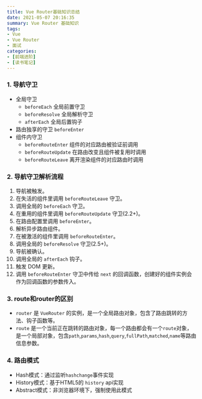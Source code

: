 ```yaml
---
title: Vue Router基础知识总结
date: 2021-05-07 20:16:35
summary: Vue Router 基础知识
tags:
- Vue
- Vue Router
- 面试
categories:
- [前端进阶]
- [读书笔记]
---
```


### 1. 导航守卫
- 全局守卫
  - `beforeEach` 全局前置守卫 
  - `beforeResolve` 全局解析守卫 
  - `afterEach` 全局后置钩子
- 路由独享的守卫 `beforeEnter`
- 组件内守卫
  - `beforeRouteEnter` 组件的对应路由被验证前调用
  - `beforeRouteUpdate` 在路由改变且组件被复用时调用
  - `beforeRouteLeave` 离开渲染组件的对应路由时调用


### 2. 导航守卫解析流程
1. 导航被触发。
2. 在失活的组件里调用 `beforeRouteLeave` 守卫。
3. 调用全局的 `beforeEach` 守卫。
4. 在重用的组件里调用 `beforeRouteUpdate` 守卫(2.2+)。
5. 在路由配置里调用 `beforeEnter`。
6. 解析异步路由组件。
7. 在被激活的组件里调用 `beforeRouteEnter`。
8. 调用全局的 `beforeResolve` 守卫(2.5+)。
9. 导航被确认。
10. 调用全局的 `afterEach` 钩子。
11. 触发 DOM 更新。
12. 调用 `beforeRouteEnter` 守卫中传给 `next` 的回调函数，创建好的组件实例会作为回调函数的参数传入。

### 3. route和router的区别
- `router` 是 `VueRouter` 的实例，是一个全局路由对象，包含了路由跳转的方法、钩子函数等。
- `route` 是一个当前正在跳转的路由对象，每一个路由都会有一个`route`对象，是一个局部对象，包含`path`,`params`,`hash`,`query`,`fullPath`,`matched`,`name`等路由信息参数。

### 4. 路由模式
- Hash模式：通过监听`hashchange`事件实现
- History模式：基于HTML5的 `history` api实现
- Abstract模式：非浏览器环境下，强制使用此模式